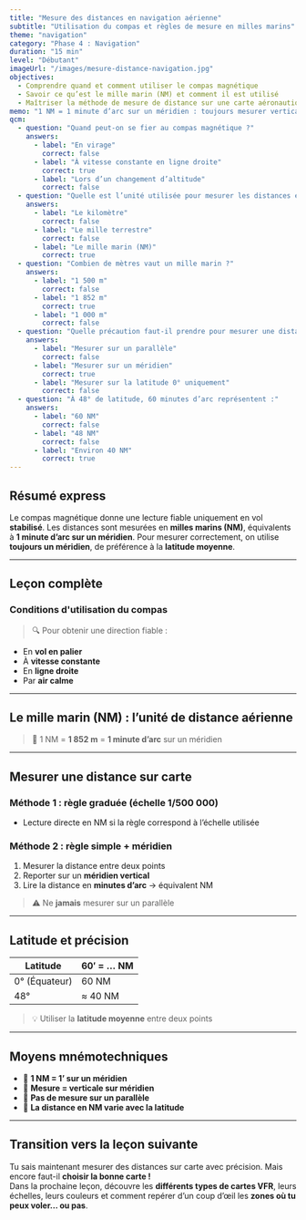 ```yaml
---
title: "Mesure des distances en navigation aérienne"
subtitle: "Utilisation du compas et règles de mesure en milles marins"
theme: "navigation"
category: "Phase 4 : Navigation"
duration: "15 min"
level: "Débutant"
imageUrl: "/images/mesure-distance-navigation.jpg"
objectives:
  - Comprendre quand et comment utiliser le compas magnétique
  - Savoir ce qu’est le mille marin (NM) et comment il est utilisé
  - Maîtriser la méthode de mesure de distance sur une carte aéronautique
memo: "1 NM = 1 minute d’arc sur un méridien : toujours mesurer verticalement !"
qcm:
  - question: "Quand peut-on se fier au compas magnétique ?"
    answers:
      - label: "En virage"
        correct: false
      - label: "À vitesse constante en ligne droite"
        correct: true
      - label: "Lors d’un changement d’altitude"
        correct: false
  - question: "Quelle est l’unité utilisée pour mesurer les distances en navigation ?"
    answers:
      - label: "Le kilomètre"
        correct: false
      - label: "Le mille terrestre"
        correct: false
      - label: "Le mille marin (NM)"
        correct: true
  - question: "Combien de mètres vaut un mille marin ?"
    answers:
      - label: "1 500 m"
        correct: false
      - label: "1 852 m"
        correct: true
      - label: "1 000 m"
        correct: false
  - question: "Quelle précaution faut-il prendre pour mesurer une distance sur une carte ?"
    answers:
      - label: "Mesurer sur un parallèle"
        correct: false
      - label: "Mesurer sur un méridien"
        correct: true
      - label: "Mesurer sur la latitude 0° uniquement"
        correct: false
  - question: "À 48° de latitude, 60 minutes d’arc représentent :"
    answers:
      - label: "60 NM"
        correct: false
      - label: "48 NM"
        correct: false
      - label: "Environ 40 NM"
        correct: true
---
```


## Résumé express

Le compas magnétique donne une lecture fiable uniquement en vol **stabilisé**. Les distances sont mesurées en **milles marins (NM)**, équivalents à **1 minute d’arc sur un méridien**. Pour mesurer correctement, on utilise **toujours un méridien**, de préférence à la **latitude moyenne**.

---

## Leçon complète

### Conditions d'utilisation du compas

> 🔍 Pour obtenir une direction fiable :

- En **vol en palier**
- À **vitesse constante**
- En **ligne droite**
- Par **air calme**

---

## Le mille marin (NM) : l’unité de distance aérienne

> 📏 1 NM = **1 852 m** = **1 minute d’arc** sur un méridien

---

## Mesurer une distance sur carte

### Méthode 1 : règle graduée (échelle 1/500 000)

- Lecture directe en NM si la règle correspond à l’échelle utilisée

### Méthode 2 : règle simple + méridien

1. Mesurer la distance entre deux points
2. Reporter sur un **méridien vertical**
3. Lire la distance en **minutes d’arc** → équivalent NM

> ⚠️ Ne **jamais** mesurer sur un parallèle

---

## Latitude et précision

| Latitude       | 60′ = … NM      |
|----------------|------------------|
| 0° (Équateur)  | 60 NM            |
| 48°            | ≈ 40 NM          |

> 💡 Utiliser la **latitude moyenne** entre deux points

---

## Moyens mnémotechniques

- 🧠 **1 NM = 1’ sur un méridien**
- 🧠 **Mesure = verticale sur méridien**
- 🧠 **Pas de mesure sur un parallèle**
- 🧠 **La distance en NM varie avec la latitude**

---

## Transition vers la leçon suivante

Tu sais maintenant mesurer des distances sur carte avec précision. Mais encore faut-il **choisir la bonne carte !**  
Dans la prochaine leçon, découvre les **différents types de cartes VFR**, leurs échelles, leurs couleurs et comment repérer d’un coup d’œil les **zones où tu peux voler… ou pas**.